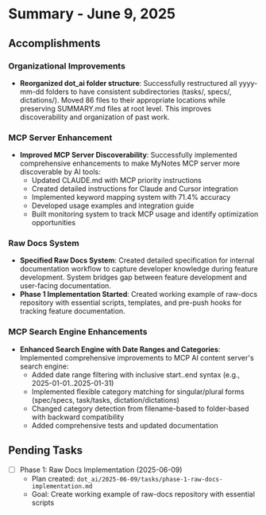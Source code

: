 # Summary - June 9, 2025

## Accomplishments

### Organizational Improvements
- **Reorganized dot_ai folder structure**: Successfully restructured all yyyy-mm-dd folders to have consistent subdirectories (tasks/, specs/, dictations/). Moved 86 files to their appropriate locations while preserving SUMMARY.md files at root level. This improves discoverability and organization of past work.

### MCP Server Enhancement
- **Improved MCP Server Discoverability**: Successfully implemented comprehensive enhancements to make MyNotes MCP server more discoverable by AI tools:
  - Updated CLAUDE.md with MCP priority instructions
  - Created detailed instructions for Claude and Cursor integration
  - Implemented keyword mapping system with 71.4% accuracy
  - Developed usage examples and integration guide
  - Built monitoring system to track MCP usage and identify optimization opportunities

### Raw Docs System
- **Specified Raw Docs System**: Created detailed specification for internal documentation workflow to capture developer knowledge during feature development. System bridges gap between feature development and user-facing documentation.
- **Phase 1 Implementation Started**: Created working example of raw-docs repository with essential scripts, templates, and pre-push hooks for tracking feature documentation.

### MCP Search Engine Enhancements
- **Enhanced Search Engine with Date Ranges and Categories**: Implemented comprehensive improvements to MCP AI content server's search engine:
  - Added date range filtering with inclusive start..end syntax (e.g., 2025-01-01..2025-01-31)
  - Implemented flexible category matching for singular/plural forms (spec/specs, task/tasks, dictation/dictations)
  - Changed category detection from filename-based to folder-based with backward compatibility
  - Added comprehensive tests and updated documentation

## Pending Tasks

- [ ] Phase 1: Raw Docs Implementation (2025-06-09)
  - Plan created: `dot_ai/2025-06-09/tasks/phase-1-raw-docs-implementation.md`
  - Goal: Create working example of raw-docs repository with essential scripts

